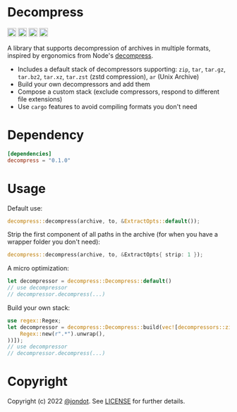 
# Decompress

[<img alt="github" src="https://img.shields.io/badge/github-rusty_ferris_club/decompress-8dagcb?style=for-the-badge&labelColor=555555&logo=github" height="20">](https://github.com/rusty-ferris-club/decompress)
[<img alt="crates.io" src="https://img.shields.io/crates/v/decompress.svg?style=for-the-badge&color=fc8d62&logo=rust" height="20">](https://crates.io/crates/decompress)
[<img alt="docs.rs" src="https://img.shields.io/badge/docs.rs-decompress-66c2a5?style=for-the-badge&labelColor=555555&logo=docs.rs" height="20">](https://docs.rs/decompress)
[<img alt="build status" src="https://img.shields.io/github/workflow/status/rusty-ferris-club/decompress/Build/master?style=for-the-badge" height="20">](https://github.com/rusty-ferris-club/decompress/actions?query=branch%3Amaster)

A library that supports decompression of archives in multiple formats, inspired by ergonomics from Node's [decompress](https://github.com/kevva/decompress).

* Includes a default stack of decompressors supporting: `zip`, `tar`, `tar.gz`, `tar.bz2`, `tar.xz`, `tar.zst` (zstd compression), `ar` (Unix Archive)
* Build your own decompressors and add them
* Compose a custom stack (exclude compressors, respond to different file extensions)
* Use `cargo` features to avoid compiling formats you don't need

# Dependency

```toml
[dependencies]
decompress = "0.1.0"
```


# Usage

Default use:

```rust
decompress::decompress(archive, to, &ExtractOpts::default());
```

Strip the first component of all paths in the archive (for when you have a wrapper folder you don't need):

```rust
decompress::decompress(archive, to, &ExtractOpts{ strip: 1 });
```

A micro optimization:

```rust
let decompressor = decompress::Decompress::default()
// use decompressor
// decompressor.decompress(...)
```

Build your own stack:

```rust
use regex::Regex;
let decompressor = decompress::Decompress::build(vec![decompressors::zip::Zip::build(Some(
    Regex::new(r".*").unwrap(),
))]);
// use decompressor
// decompressor.decompress(...)
```


# Copyright

Copyright (c) 2022 [@jondot](http://twitter.com/jondot). See [LICENSE](LICENSE.txt) for further details.
